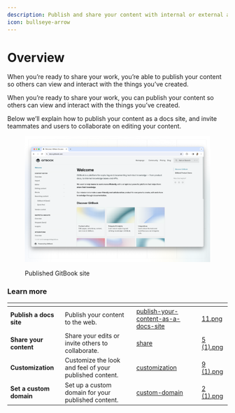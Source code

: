 ```yaml
---
description: Publish and share your content with internal or external audiences.
icon: bullseye-arrow
---
```


# Overview

When you’re ready to share your work, you’re able to publish your content so others can view and interact with the things you’ve created.

When you’re ready to share your work, you can publish your content so others can view and interact with the things you’ve created.

Below we’ll explain how to publish your content as a docs site, and invite teammates and users to collaborate on editing your content.

<figure><img src="../.gitbook/assets/published-site (1).png" alt=""><figcaption><p>Published GitBook site</p></figcaption></figure>

### Learn more

<table data-card-size="large" data-view="cards"><thead><tr><th></th><th></th><th data-hidden data-card-target data-type="content-ref"></th><th data-hidden data-card-cover data-type="files"></th></tr></thead><tbody><tr><td><strong>Publish a docs site</strong></td><td>Publish your content to the web.</td><td><a href="publish-your-content-as-a-docs-site/">publish-your-content-as-a-docs-site</a></td><td><a href="../.gitbook/assets/11.png">11.png</a></td></tr><tr><td><strong>Share your content</strong></td><td>Share your edits or invite others to collaborate.</td><td><a href="../collaboration/share/">share</a></td><td><a href="../.gitbook/assets/5 (1).png">5 (1).png</a></td></tr><tr><td><strong>Customization</strong></td><td>Customize the look and feel of your published content.</td><td><a href="customization/">customization</a></td><td><a href="../.gitbook/assets/9 (1).png">9 (1).png</a></td></tr><tr><td><strong>Set a custom domain</strong></td><td>Set up a custom domain for your published content.</td><td><a href="custom-domain/">custom-domain</a></td><td><a href="../.gitbook/assets/2 (1).png">2 (1).png</a></td></tr></tbody></table>
